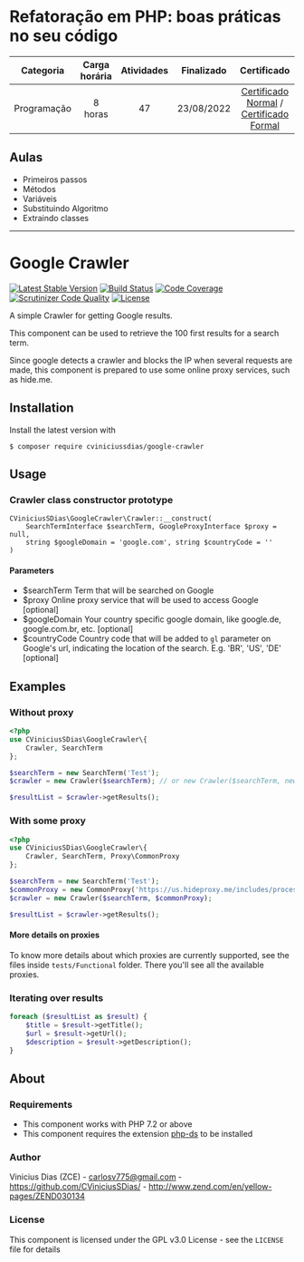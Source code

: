 # Refatoração em PHP: boas práticas no seu código

Categoria | Carga horária | Atividades | Finalizado | Certificado |
:-:|:-:|:-:|:-:|:-:|
Programação | 8 horas | 47 | 23/08/2022 | [Certificado Normal](https://cursos.alura.com.br/certificate/23a99037-c7fc-4177-b641-12a2faeccfa6) / [Certificado Formal](https://cursos.alura.com.br/user/rodineicosta/course/refatoracao-php-boas-praticas-codigo/formalCertificate)

## Aulas

- Primeiros passos
- Métodos
- Variáveis
- Substituindo Algoritmo
- Extraindo classes

---

# Google Crawler
[![Latest Stable Version](https://poser.pugx.org/cviniciussdias/google-crawler/v/stable)](https://packagist.org/packages/cviniciussdias/google-crawler)
[![Build Status](https://travis-ci.org/CViniciusSDias/google-crawler.svg?branch=master)](https://travis-ci.org/CViniciusSDias/google-crawler)
[![Code Coverage](https://scrutinizer-ci.com/g/CViniciusSDias/google-crawler/badges/coverage.png?b=master)](https://scrutinizer-ci.com/g/CViniciusSDias/google-crawler/?branch=master)
[![Scrutinizer Code Quality](https://scrutinizer-ci.com/g/CViniciusSDias/google-crawler/badges/quality-score.png?b=master)](https://scrutinizer-ci.com/g/CViniciusSDias/google-crawler/?branch=master)
[![License](https://poser.pugx.org/cviniciussdias/google-crawler/license)](https://packagist.org/packages/cviniciussdias/google-crawler)

A simple Crawler for getting Google results.

This component can be used to retrieve the 100 first results for a search term.

Since google detects a crawler and blocks the IP when several requests are made,
this component is prepared to use some online proxy services, such as hide.me.

## Installation
Install the latest version with
```
$ composer require cviniciussdias/google-crawler
```

## Usage

### Crawler class constructor prototype
```
CViniciusSDias\GoogleCrawler\Crawler::__construct(
    SearchTermInterface $searchTerm, GoogleProxyInterface $proxy = null,
    string $googleDomain = 'google.com', string $countryCode = ''
)
```

#### Parameters
- $searchTerm Term that will be searched on Google
- $proxy Online proxy service that will be used to access Google [optional]
- $googleDomain Your country specific google domain, like google.de, google.com.br, etc. [optional]
- $countryCode Country code that will be added to `gl` parameter on Google's url, indicating the location of the search. E.g. 'BR', 'US', 'DE' [optional]

## Examples

### Without proxy
```php
<?php
use CViniciusSDias\GoogleCrawler\{
    Crawler, SearchTerm
};

$searchTerm = new SearchTerm('Test');
$crawler = new Crawler($searchTerm); // or new Crawler($searchTerm, new NoProxy());

$resultList = $crawler->getResults();
```

### With some proxy
```php
<?php
use CViniciusSDias\GoogleCrawler\{
    Crawler, SearchTerm, Proxy\CommonProxy
};

$searchTerm = new SearchTerm('Test');
$commonProxy = new CommonProxy('https://us.hideproxy.me/includes/process.php?action=update');
$crawler = new Crawler($searchTerm, $commonProxy);

$resultList = $crawler->getResults();
```

#### More details on proxies
To know more details about which proxies are currently
supported, see the files inside `tests/Functional` folder.
There you'll see all the available proxies.

### Iterating over results
```php
foreach ($resultList as $result) {
    $title = $result->getTitle();
    $url = $result->getUrl();
    $description = $result->getDescription();
}
```

## About

### Requirements

- This component works with PHP 7.2 or above
- This component requires the extension [php-ds](http://php.net/manual/pt_BR/book.ds.php) to be installed

### Author
Vinicius Dias (ZCE) - carlosv775@gmail.com - https://github.com/CViniciusSDias/ - http://www.zend.com/en/yellow-pages/ZEND030134

### License
This component is licensed under the GPL v3.0 License - see the `LICENSE` file for details
